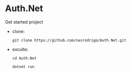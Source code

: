 # Auth.Net

Get started project

  - clone:

    `git clone https://github.com/nasrodrigo/Auth.Net.git`

  - exculte:
  
    `cd Auth.Net`
    
    `dotnet run`
